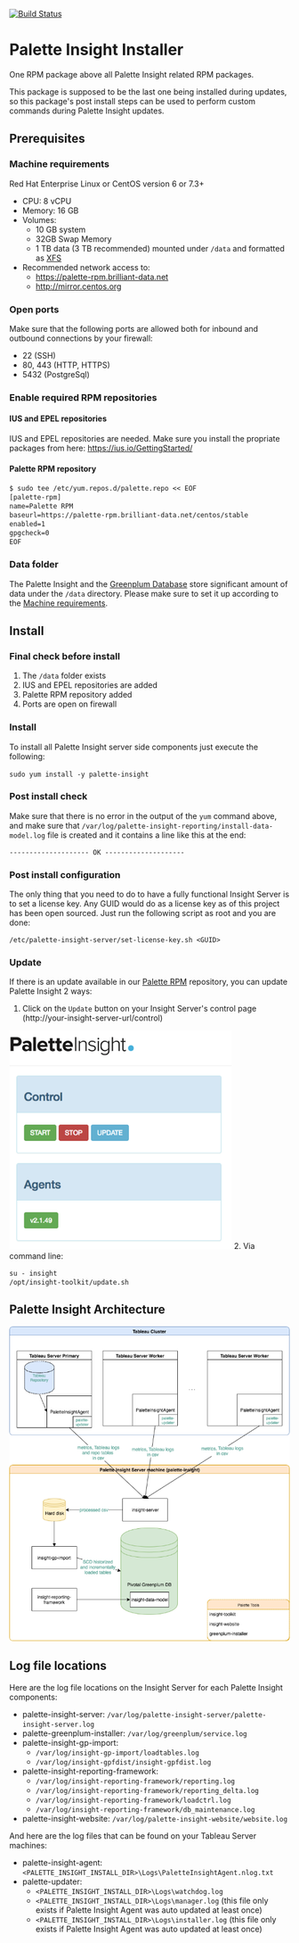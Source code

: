 [![Build Status](https://travis-ci.org/palette-software/palette-insight.svg?branch=master)](https://travis-ci.org/palette-software/palette-insight)

# Palette Insight Installer
One RPM package above all Palette Insight related RPM packages.

This package is supposed to be the last one being installed during updates, so this package's post install steps can be used to perform custom commands during Palette Insight updates.

## Prerequisites

### Machine requirements
Red Hat Enterprise Linux or CentOS version 6 or 7.3+
* CPU: 8 vCPU
* Memory: 16 GB
* Volumes:
  * 10 GB system
  * 32GB Swap Memory
  * 1 TB data (3 TB recommended) mounted under `/data` and formatted as [XFS](https://access.redhat.com/documentation/en-us/red_hat_enterprise_linux/7/html/storage_administration_guide/ch-xfs)
* Recommended network access to:
  * https://palette-rpm.brilliant-data.net
  * http://mirror.centos.org

### Open ports
Make sure that the following ports are allowed both for inbound and outbound connections by your firewall:
* 22 (SSH)
* 80, 443 (HTTP, HTTPS)
* 5432 (PostgreSql)

### Enable required RPM repositories

#### IUS and EPEL repositories

IUS and EPEL repositories are needed. Make sure you install the propriate packages from here:
https://ius.io/GettingStarted/

#### Palette RPM repository

```
$ sudo tee /etc/yum.repos.d/palette.repo << EOF
[palette-rpm]
name=Palette RPM
baseurl=https://palette-rpm.brilliant-data.net/centos/stable
enabled=1
gpgcheck=0
EOF
```

### Data folder

The Palette Insight and the [Greenplum Database](https://github.com/palette-software/greenplum-installer) store significant amount of data under the `/data` directory. Please make sure to set it up according to the [Machine requirements](#machine-requirements).

## Install

### Final check before install

1. The `/data` folder exists
1. IUS and EPEL repositories are added
1. Palette RPM repository added
1. Ports are open on firewall

### Install

To install all Palette Insight server side components just execute the following:

`sudo yum install -y palette-insight`

### Post install check

Make sure that there is no error in the output of the `yum` command above, and make sure that `/var/log/palette-insight-reporting/install-data-model.log` file is created and it contains a line like this at the end:

```
-------------------- OK --------------------
```

### Post install configuration

The only thing that you need to do to have a fully functional Insight Server is to set a license key. Any GUID would do as a license key as of this project has been open sourced. Just run the following script as root and you are done:

```
/etc/palette-insight-server/set-license-key.sh <GUID>
```

### Update
If there is an update available in our [Palette RPM](http://palette-rpm.brilliant-data.net/) repository, you can update Palette Insight 2 ways:
1. Click on the `Update` button on your Insight Server's control page (http://your-insight-server-url/control)
<img src="https://github.com/palette-software/PaletteInsightAgent/blob/master/docs/resources/insight-server-control-page.png" alt="Insight Server Control Page" width="400" >
2. Via command line:

```
su - insight
/opt/insight-toolkit/update.sh
```

## Palette Insight Architecture

![GitHub Logo](https://github.com/palette-software/palette-insight/blob/master/insight-system-diagram.png?raw=true)

## Log file locations
Here are the log file locations on the Insight Server for each Palette Insight components:
* palette-insight-server: `/var/log/palette-insight-server/palette-insight-server.log`
* palette-greenplum-installer: `/var/log/greenplum/service.log`
* palette-insight-gp-import:
  * `/var/log/insight-gp-import/loadtables.log`
  * `/var/log/insight-gpfdist/insight-gpfdist.log`
* palette-insight-reporting-framework:
  * `/var/log/insight-reporting-framework/reporting.log`
  * `/var/log/insight-reporting-framework/reporting_delta.log`
  * `/var/log/insight-reporting-framework/loadctrl.log`
  * `/var/log/insight-reporting-framework/db_maintenance.log`
* palette-insight-website: `/var/log/palette-insight-website/website.log`

And here are the log files that can be found on your Tableau Server machines:
* palette-insight-agent: `<PALETTE_INSIGHT_INSTALL_DIR>\Logs\PaletteInsightAgent.nlog.txt`
* palette-updater:
  * `<PALETTE_INSIGHT_INSTALL_DIR>\Logs\watchdog.log`
  * `<PALETTE_INSIGHT_INSTALL_DIR>\Logs\manager.log` (this file only exists if Palette Insight Agent was auto updated at least once)
  * `<PALETTE_INSIGHT_INSTALL_DIR>\Logs\installer.log` (this file only exists if Palette Insight Agent was auto updated at least once)
